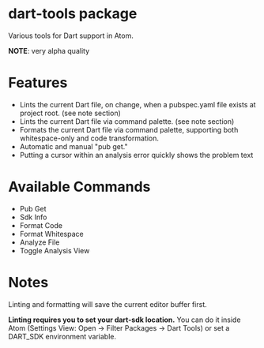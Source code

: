 # dart-tools package

Various tools for Dart support in Atom.

**NOTE**: very alpha quality

Features
========

* Lints the current Dart file, on change, when a pubspec.yaml file exists
at project root. (see note section)
* Lints the current Dart file via command palette. (see note section)
* Formats the current Dart file via command palette, supporting both whitespace-only
and code transformation.
* Automatic and manual "pub get."
* Putting a cursor within an analysis error quickly shows the problem text

Available Commands
==================

* Pub Get
* Sdk Info
* Format Code
* Format Whitespace
* Analyze File
* Toggle Analysis View

Notes
=====

Linting and formatting will save the current editor buffer first.

**Linting requires you to set your dart-sdk location.** You can do it inside Atom
(Settings View: Open -> Filter Packages -> Dart Tools) or set a DART_SDK
environment variable.
